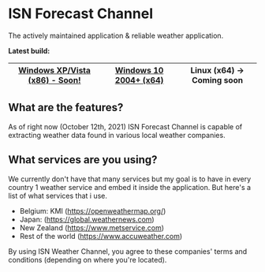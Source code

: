 # ISN Forecast Channel
The actively maintained application & reliable weather application.

**Latest build:**

| [Windows XP/Vista (x86) - Soon!](#) | [Windows 10 2004+ (x64)](https://github.com/imadofficial/ISN-Forecast-Channel/releases/latest) | Linux (x64) -> Coming soon
| ------------- | ------------- | ------------- |

## What are the features?
As of right now (October 12th, 2021) ISN Forecast Channel is capable of extracting weather data found in various local weather companies.

## What services are you using?
We currently don't have that many services but my goal is to have in every country 1 weather service and embed it inside the application. But here's a list of what services that i use.

- Belgium: KMI (https://openweathermap.org/)
- Japan: (https://global.weathernews.com)
- New Zealand (https://www.metservice.com)
- Rest of the world (https://www.accuweather.com)

By using ISN Weather Channel, you agree to these companies' terms and conditions (depending on where you're located).
